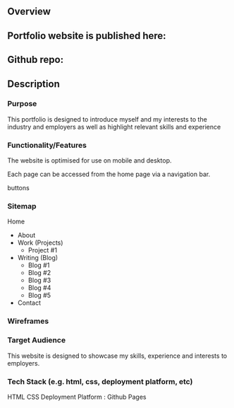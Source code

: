 ## Overview 

## Portfolio website is published here: 

## Github repo: 

## Description 

### Purpose

This portfolio is designed to introduce myself and my interests to the industry and employers as well as highlight relevant skills and experience

### Functionality/Features 

The website is optimised for use on mobile and desktop. 

Each page can be accessed from the home page via a navigation bar. 

buttons 

### Sitemap 

Home
- About  
- Work (Projects) 
  - Project #1 
- Writing (Blog)
    - Blog #1 
    - Blog #2 
    - Blog #3
    - Blog #4 
    - Blog #5
- Contact 

### Wireframes 



### Target Audience 

This website is designed to showcase my skills, experience and interests to employers. 

### Tech Stack (e.g. html, css, deployment platform, etc)

HTML
CSS 
Deployment Platform : Github Pages